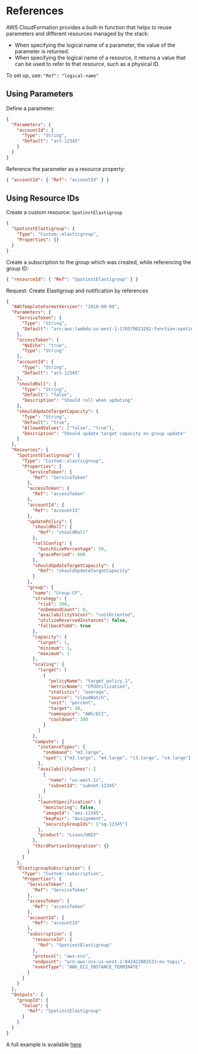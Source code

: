 # References

AWS CloudFormation provides a built-in function that helps to reuse parameters and different resources managed by the stack:

- When specifying the logical name of a parameter, the value of the parameter is returned.
- When specifying the logical name of a resource, it returns a value that can be used to refer to that resource, such as a physical ID.

To set up, use: `"Ref": "logical-name"`

## Using Parameters

Define a parameter:

```json
{
  "Parameters": {
    "accountId": {
      "Type": "String",
      "Default": "act-12345"
    }
  }
}
```

Reference the parameter as a resource property:

```json
{ "accountId": { "Ref": "accountId" } }
```

## Using Resource IDs

Create a custom resource: `SpotinstElastigroup`

```json
{
  "SpotinstElastigroup": {
    "Type": "Custom::elasticgroup",
    "Properties": {}
  }
}
```

Create a subscription to the group which was created, while referencing the group ID:

```json
{ "resourceId": { "Ref": "SpotinstElastigroup" } }
```

Request: Create Elastigroup and notification by references

```json
{
  "AWSTemplateFormatVersion": "2010-09-09",
  "Parameters": {
    "ServiceToken": {
      "Type": "String",
      "Default": "arn:aws:lambda:us-west-1:178579023202:function:spotinst-cloudformation"
    },
    "accessToken": {
      "NoEcho": "true",
      "Type": "String"
    },
    "accountId": {
      "Type": "String",
      "Default": "act-12345"
    },
    "shouldRoll": {
      "Type": "String",
      "Default": "false",
      "Description": "Should roll when updating"
    },
    "shouldUpdateTargetCapacity": {
      "Type": "String",
      "Default": "true",
      "AllowedValues": ["false", "true"],
      "Description": "Should update target capacity on group update"
    }
  },
  "Resources": {
    "SpotinstElastigroup": {
      "Type": "Custom::elasticgroup",
      "Properties": {
        "ServiceToken": {
          "Ref": "ServiceToken"
        },
        "accessToken": {
          "Ref": "accessToken"
        },
        "accountId": {
          "Ref": "accountId"
        },
        "updatePolicy": {
          "shouldRoll": {
            "Ref": "shouldRoll"
          },
          "rollConfig": {
            "batchSizePercentage": 50,
            "gracePeriod": 600
          },
          "shouldUpdateTargetCapacity": {
            "Ref": "shouldUpdateTargetCapacity"
          }
        },
        "group": {
          "name": "Group-CF",
          "strategy": {
            "risk": 100,
            "onDemandCount": 0,
            "availabilityVsCost": "costOriented",
            "utilizeReservedInstances": false,
            "fallbackToOd": true
          },
          "capacity": {
            "target": 1,
            "minimum": 1,
            "maximum": 1
          },
          "scaling": {
            "target": [
              {
                "policyName": "target_policy_1",
                "metricName": "CPUUtilization",
                "statistic": "average",
                "source": "cloudWatch",
                "unit": "percent",
                "target": 50,
                "namespace": "AWS/EC2",
                "cooldown": 300
              }
            ]
          },
          "compute": {
            "instanceTypes": {
              "ondemand": "m3.large",
              "spot": ["m3.large", "m4.large", "c3.large", "c4.large"]
            },
            "availabilityZones": [
              {
                "name": "us-west-1c",
                "subnetId": "subnet-12345"
              }
            ],
            "launchSpecification": {
              "monitoring": false,
              "imageId": "ami-12345",
              "keyPair": "Assignment",
              "securityGroupIds": ["sg-12345"]
            },
            "product": "Linux/UNIX"
          },
          "thirdPartiesIntegration": {}
        }
      }
    },
    "ElastigroupSubscription": {
      "Type": "Custom::subscription",
      "Properties": {
        "ServiceToken": {
          "Ref": "ServiceToken"
        },
        "accessToken": {
          "Ref": "accessToken"
        },
        "accountId": {
          "Ref": "accountId"
        },
        "subscription": {
          "resourceId": {
            "Ref": "SpotinstElastigroup"
          },
          "protocol": "aws-sns",
          "endpoint": "arn:aws:sns:us-west-1:842422002533:ex-topic",
          "eventType": "AWS_EC2_INSTANCE_TERMINATE"
        }
      }
    }
  },
  "Outputs": {
    "groupId": {
      "Value": {
        "Ref": "SpotinstElastigroup"
      }
    }
  }
}
```

A full example is available [here](tools-and-provisioning/cloudformation/beanstalk-examples/create-new-environment).
